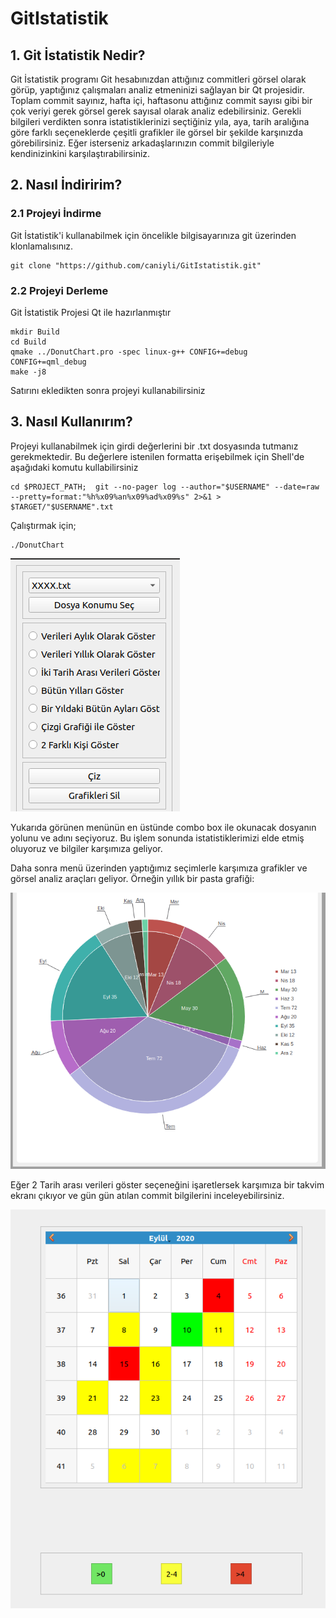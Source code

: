 # GitIstatistik

## 1. Git İstatistik Nedir?

Git İstatistik programı Git hesabınızdan attığınız commitleri görsel olarak görüp, yaptığınız çalışmaları analiz etmeninizi sağlayan bir Qt projesidir. Toplam commit sayınız, hafta içi, haftasonu attığınız commit sayısı
gibi bir çok veriyi gerek görsel gerek sayısal olarak analiz edebilirsiniz. Gerekli bilgileri verdikten sonra istatistiklerinizi seçtiğiniz yıla,  aya, tarih aralığına göre farklı seçeneklerde
çeşitli grafikler ile görsel bir şekilde karşınızda görebilirsiniz. Eğer isterseniz arkadaşlarınızın commit bilgileriyle kendinizinkini karşılaştırabilirsiniz.

## 2. Nasıl İndiririm?

### 2.1 Projeyi İndirme
Git İstatistik'i kullanabilmek için öncelikle bilgisayarınıza git üzerinden klonlamalısınız.

```
git clone "https://github.com/caniyli/GitIstatistik.git"
```

### 2.2 Projeyi Derleme

Git İstatistik Projesi Qt ile hazırlanmıştır
```
mkdir Build
cd Build
qmake ../DonutChart.pro -spec linux-g++ CONFIG+=debug CONFIG+=qml_debug
make -j8
```

Satırını ekledikten sonra projeyi kullanabilirsiniz

## 3. Nasıl Kullanırım?

Projeyi kullanabilmek için girdi değerlerini bir .txt dosyasında tutmanız gerekmektedir. Bu değerlere istenilen formatta erişebilmek için Shell'de aşağıdaki komutu kullabilirsiniz

```
cd $PROJECT_PATH;  git --no-pager log --author="$USERNAME" --date=raw --pretty=format:"%h%x09%an%x09%ad%x09%s" 2>&1 > $TARGET/"$USERNAME".txt
```
Çalıştırmak için;

```
./DonutChart
```

![Image of Menu](https://github.com/caniyli/GitIstatistik/blob/main/images/Menu.png)

Yukarıda görünen menünün en üstünde combo box ile okunacak dosyanın yolunu ve adını seçiyoruz. Bu işlem sonunda istatistiklerimizi elde etmiş oluyoruz ve bilgiler karşımıza geliyor.

Daha sonra menü üzerinden yaptığımız seçimlerle karşımıza grafikler ve görsel analiz araçları geliyor. Örneğin yıllık bir pasta grafiği:

![Image of PieChart](https://github.com/caniyli/GitIstatistik/blob/main/images/YearlyChart.png)

Eğer 2 Tarih arası verileri göster seçeneğini işaretlersek karşımıza bir takvim ekranı çıkıyor ve gün gün atılan commit bilgilerini inceleyebilirsiniz.

![Image of Calendar](https://github.com/caniyli/GitIstatistik/blob/main/images/Calendar.png)
